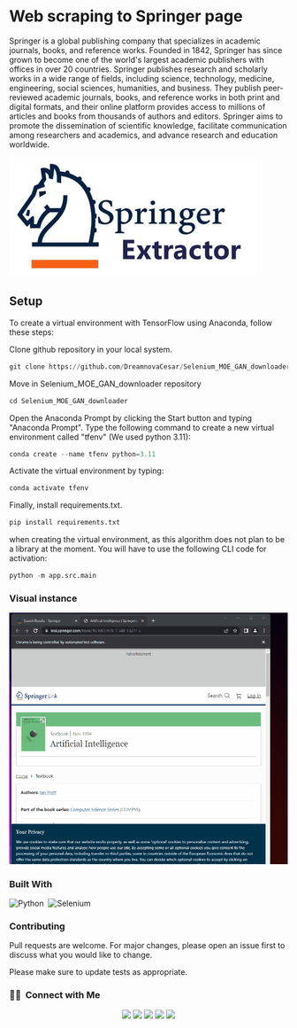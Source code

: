 
# Web scraping to Springer page

Springer is a global publishing company that specializes in academic journals, books, and reference works. Founded in 1842, Springer has since grown to become one of the world's largest academic publishers with offices in over 20 countries. Springer publishes research and scholarly works in a wide range of fields, including science, technology, medicine, engineering, social sciences, humanities, and business. They publish peer-reviewed academic journals, books, and reference works in both print and digital formats, and their online platform provides access to millions of articles and books from thousands of authors and editors. Springer aims to promote the dissemination of scientific knowledge, facilitate communication among researchers and academics, and advance research and education worldwide.

![alt text](Springer_Extractor.png)

## Setup

To create a virtual environment with TensorFlow using Anaconda, follow these steps:

Clone github repository in your local system.

```python
git clone https://github.com/DreamnovaCesar/Selenium_MOE_GAN_downloader.git
```

Move in Selenium_MOE_GAN_downloader repository

```python
cd Selenium_MOE_GAN_downloader
```
Open the Anaconda Prompt by clicking the Start button and typing "Anaconda Prompt".
Type the following command to create a new virtual environment called "tfenv" (We used python 3.11):

```python
conda create --name tfenv python=3.11
```
Activate the virtual environment by typing:

```python
conda activate tfenv
```
Finally, install requirements.txt.

```python
pip install requirements.txt
```

when creating the virtual environment, as this algorithm does not plan to be a library at the moment. You will have to use the following CLI code for activation:

```python
python -m app.src.main
```

### Visual instance

![Alt Text](Springer.gif)

### Built With

![Python](https://img.shields.io/badge/Python-3776AB?style=for-the-badge&logo=python&logoColor=white)&nbsp;
![Selenium](https://img.shields.io/badge/-selenium-%43B02A?style=for-the-badge&logo=selenium&logoColor=white)&nbsp;


### Contributing

Pull requests are welcome. For major changes, please open an issue first
to discuss what you would like to change.

Please make sure to update tests as appropriate.

### 🤝🏻 &nbsp;Connect with Me

<p align="center">
<a href="https://www.linkedin.com/in/cesar-eduardo-mu%C3%B1oz-chavez-a00674186/"><img src="https://img.shields.io/badge/LinkedIn-0077B5?style=for-the-badge&logo=linkedin&logoColor=white"/></a>
<a href="https://twitter.com/CesarEd43166481"><img src="https://img.shields.io/badge/Twitter-1DA1F2?style=for-the-badge&logo=twitter&logoColor=white"/></a>
<a href="https://www.facebook.com/cesareduardo.munozchavez/"><img src="https://img.shields.io/badge/Facebook-1877F2?style=for-the-badge&logo=facebook&logoColor=white"/></a>
<a href="mailto:cesareduardomucha@hotmail.com"><img src="https://img.shields.io/badge/Microsoft_Outlook-0078D4?style=for-the-badge&logo=microsoft-outlook&logoColor=white"/></a>
<a href="mailto:cesareduardomucha@gmail.com"><img src="https://img.shields.io/badge/Gmail-D14836?style=for-the-badge&logo=gmail&logoColor=white"/></a>
</p>
